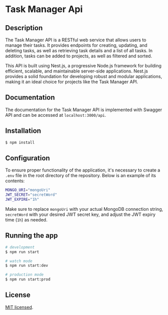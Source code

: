 # Task Manager Api

## Description
The Task Manager API is a RESTful web service that allows users to manage their tasks. It provides endpoints for creating, updating, and deleting tasks, as well as retrieving task details and a list of all tasks. In addition, tasks can be added to projects, as well as filtered and sorted.

This API is built using Nest.js, a progressive Node.js framework for building efficient, scalable, and maintainable server-side applications. Nest.js provides a solid foundation for developing robust and modular applications, making it an ideal choice for projects like the Task Manager API.

## Documentation
The documentation for the Task Manager API is implemented with Swagger API and can be accessed at `localhost:3000/api`.

## Installation

```bash
$ npm install
```

## Configuration
To ensure proper functionality of the application, it's necessary to create a `.env` file in the root directory of the repository. Below is an example of its contents:
```bash
MONGO_URI="mongoUri"
JWT_SECRET="secretWord"
JWT_EXPIRE="1h"
```
Make sure to replace `mongoUri` with your actual MongoDB connection string, `secretWord` with your desired JWT secret key, and adjust the JWT expiry time (`1h`) as needed.

## Running the app

```bash
# development
$ npm run start

# watch mode
$ npm run start:dev

# production mode
$ npm run start:prod
```

## License

[MIT licensed](LICENSE).
